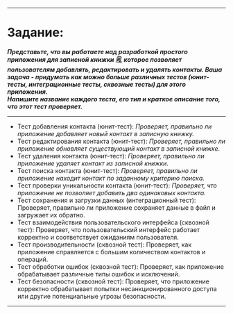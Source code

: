 ___
 #  Задание:
 _**Представьте, что вы работаете над разработкой простого приложения для записной книжки 🗒, которое позволяет пользователям добавлять, редактировать и удалять контакты.
  Ваша задача - придумать как можно больше различных тестов (юнит-тесты, интеграционные тесты, сквозные тесты) для этого приложения.    
  Напишите название каждого теста, его тип и краткое описание того, что этот тест проверяет.**_
___

 * Тест добавления контакта (юнит-тест):  _Проверяет, правильно ли приложение добавляет новый контакт в записную книжку._   
 * Тест редактирования контакта (юнит-тест):  _Проверяет, правильно ли приложение обновляет существующий контакт в записной книжке._  
 * Тест удаления контакта (юнит-тест):  _Проверяет, правильно ли приложение удаляет контакт из записной книжки._   
 * Тест поиска контакта (юнит-тест):  _Проверяет, правильно ли приложение находит контакт по заданному критерию поиска._  
 * Тест проверки уникальности контакта (юнит-тест):  _Проверяет, что приложение не позволяет добавить два одинаковых контакта._   
 * Тест сохранения и загрузки данных (интеграционный тест): Проверяет, правильно ли приложение сохраняет данные в файл и загружает их обратно.   
 * Тест взаимодействия пользовательского интерфейса (сквозной тест): Проверяет, что пользовательский интерфейс работает корректно и соответствует ожиданиям пользователя.   
 * Тест производительности (сквозной тест): Проверяет, как приложение справляется с большим количеством контактов и операций.   
 * Тест обработки ошибок (сквозной тест): Проверяет, как приложение обрабатывает различные типы ошибок и исключений.   
 * Тест безопасности (сквозной тест): Проверяет, что приложение корректно обрабатывает попытки несанкционированного доступа или другие потенциальные угрозы безопасности.   
___
